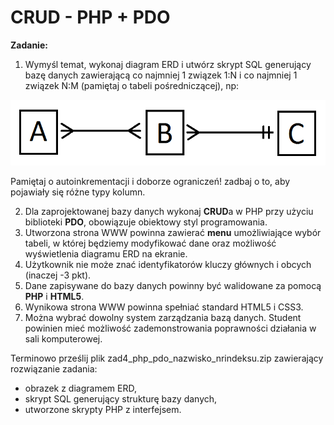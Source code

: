 # CRUD  - PHP + PDO

<b>Zadanie:</b>

1. Wymyśl temat, wykonaj diagram ERD i utwórz skrypt SQL generujący bazę danych zawierającą co najmniej 1 związek 1:N i co najmniej 1 związek N:M (pamiętaj o tabeli pośredniczącej), np: 

![Schemat ERD bazy danych](https://raw.githubusercontent.com/pcendrowski/aplikacje_internetowe/master/lab3/baza_danych/schemat_bazy_zad.png)

Pamiętaj o autoinkrementacji i doborze ograniczeń! zadbaj o to, aby pojawiały się różne typy kolumn.

2. Dla zaprojektowanej bazy danych wykonaj <b>CRUD</b>a w PHP przy użyciu biblioteki <b>PDO</b>, obowiązuje obiektowy styl programowania.
3. Utworzona strona WWW powinna zawierać <b>menu</b> umożliwiające wybór tabeli, w której będziemy modyfikować dane oraz możliwość wyświetlenia diagramu ERD na ekranie.
4. Użytkownik nie może znać identyfikatorów kluczy głównych i obcych (inaczej -3 pkt).
5. Dane zapisywane do bazy danych powinny być walidowane za pomocą <b>PHP</b> i <b>HTML5</b>.
6. Wynikowa strona WWW powinna spełniać standard HTML5 i CSS3.
7. Można wybrać dowolny system zarządzania bazą danych. Student powinien mieć możliwość zademonstrowania poprawności działania w sali komputerowej.

Terminowo prześlij plik zad4_php_pdo_nazwisko_nrindeksu.zip zawierający rozwiązanie zadania: 
- obrazek z diagramem ERD, 
- skrypt SQL generujący strukturę bazy danych, 
- utworzone skrypty PHP z interfejsem. 
